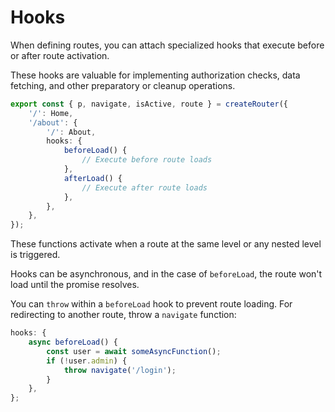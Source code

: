 # Hooks

When defining routes, you can attach specialized hooks that execute before or after route activation.

These hooks are valuable for implementing authorization checks, data fetching, and other preparatory or cleanup operations.

```ts {5-12}
export const { p, navigate, isActive, route } = createRouter({
	'/': Home,
	'/about': {
		'/': About,
		hooks: {
			beforeLoad() {
				// Execute before route loads
			},
			afterLoad() {
				// Execute after route loads
			},
		},
	},
});
```

These functions activate when a route at the same level or any nested level is triggered.

Hooks can be asynchronous, and in the case of `beforeLoad`, the route won't load until the promise resolves.

You can `throw` within a `beforeLoad` hook to prevent route loading. For redirecting to another route, throw a `navigate` function:

```ts
hooks: {
	async beforeLoad() {
		const user = await someAsyncFunction();
		if (!user.admin) {
			throw navigate('/login');
		}
	},
};
```
